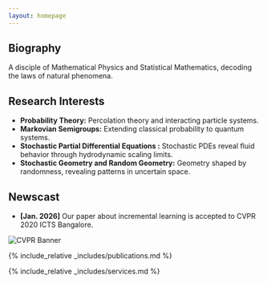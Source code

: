 ```yaml
---
layout: homepage
---
```


## Biography

A disciple of Mathematical Physics and Statistical Mathematics, decoding the laws of natural phenomena.

## Research Interests

- **Probability Theory:** Percolation theory and interacting particle systems.
- **Markovian Semigroups:** Extending classical probability to quantum systems.
- **Stochastic Partial Differential Equations :**  Stochastic PDEs reveal fluid behavior through hydrodynamic scaling limits.
- **Stochastic Geometry and Random Geometry:** Geometry shaped by randomness, revealing patterns in uncertain space.

## Newscast

- **[Jan. 2026]** Our paper about incremental learning is accepted to CVPR 2020 ICTS Bangalore.

![CVPR Banner](assets/images/GGGG.jpg)
  

{% include_relative _includes/publications.md %}

{% include_relative _includes/services.md %}
